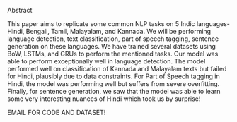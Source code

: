 Abstract

This paper aims to replicate some common NLP tasks on 5 Indic languages- Hindi, Bengali, Tamil,
Malayalam, and Kannada. We will be performing language detection, text classification, part of speech
tagging, sentence generation on these languages. We have trained several datasets using BoW, LSTMs,
and GRUs to perform the mentioned tasks. Our model was able to perform exceptionally well in language
detection. The model performed well on classification of Kannada and Malayalam texts but failed for
Hindi, plausibly due to data constraints. For Part of Speech tagging in Hindi, the model was performing
well but suffers from severe overfitting. Finally, for sentence generation, we saw that the model was able
to learn some very interesting nuances of Hindi which took us by surprise!

EMAIL FOR CODE AND DATASET!

